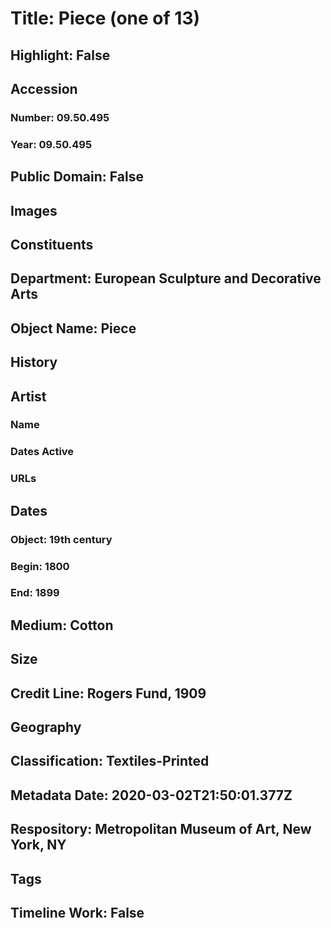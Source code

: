 # Title: Piece (one of 13)
## Highlight: False
## Accession
### Number: 09.50.495
### Year: 09.50.495
## Public Domain: False
## Images
## Constituents
## Department: European Sculpture and Decorative Arts
## Object Name: Piece
## History
## Artist
### Name
### Dates Active
### URLs
## Dates
### Object: 19th century
### Begin: 1800
### End: 1899
## Medium: Cotton
## Size
## Credit Line: Rogers Fund, 1909
## Geography
## Classification: Textiles-Printed
## Metadata Date: 2020-03-02T21:50:01.377Z
## Respository: Metropolitan Museum of Art, New York, NY
## Tags
## Timeline Work: False